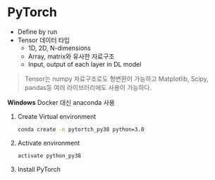# PyTorch

+ Define by run
+ Tensor 데이터 타입
  + 1D, 2D, N-dimensions
  + Array, matrix와 유사한 자료구조
  + Input, output of each layer in DL model

> Tensor는 numpy 자료구조로도 형변환이 가능하고 Matplotlib, Scipy, pandas등 여러 라이브러리에도 사용이 가능하다. 

**Windows**
Docker 대신 anaconda 사용
1. Create Virtual environment
   ```bash
   conda create -n pytortch_py38 python=3.8
   ```
2. Activate environment
   ```bash
   activate python_py38
   ```
3. Install PyTorch
